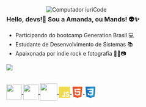 <img src="https://raw.githubusercontent.com/MicaelliMedeiros/micaellimedeiros/master/image/computer-illustration.png" min-width="400px" max-width="400px" width="400px" align="right" alt="Computador iuriCode">

### Hello, devs!👋 Sou a Amanda, ou Mands! 👽✨
- Participando do bootcamp Generation Brasil 💻
- Estudante de Desenvolvimento de Sistemas 📚
- Apaixonada por indie rock e fotografia 🖤🎸📷


<p>
  <a href="#" alt="Linkedin">
    <a href="https://www.linkedin.com/in/amanda-pereira-8b1852235/" target="_blank"><img src="https://img.shields.io/badge/-LinkedIn-%230077B5?style=for-the-badge&logo=linkedin&logoColor=white" target="_blank"></a>
</p> 
<div align="center">
  <a href="https://github.com/Amanda1011">
</div>
<div style="display: inline_block"><br>
  <img align="center" width="40" height="40" src="https://cdn.jsdelivr.net/gh/devicons/devicon/icons/java/java-original-wordmark.svg"/>
  <img align="center" width="40" height="40" src="https://cdn.jsdelivr.net/gh/devicons/devicon/icons/spring/spring-original-wordmark.svg"/>
  <img align="center" height="45" width="45" src="https://cdn.jsdelivr.net/gh/devicons/devicon/icons/mysql/mysql-original-wordmark.svg" />
  <img align="center" height="30" width="30" src="https://raw.githubusercontent.com/devicons/devicon/master/icons/javascript/javascript-plain.svg">
  <img align="center" height="30" width="30" src="https://raw.githubusercontent.com/devicons/devicon/master/icons/html5/html5-original.svg">
  <img align="center" height="30" width="30" src="https://raw.githubusercontent.com/devicons/devicon/master/icons/css3/css3-original.svg">
</div>



 

<!--

